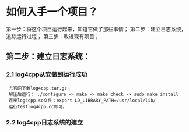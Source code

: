 # 如何入手一个项目？
第一步：将这个项目运行起来，知道它做了那些事情；
第二步：建立日志系统，追踪运行过程；
第三步：改进现有项目；
## 第二步：建立日志系统：
 ### 2.1 log4cpp从安装到运行成功
     去官网下载log4cpp.tar.gz；
     解压后运行： ./configure -> make -> make check -> sudo make install
     连接log4cpp.so文件：export LD_LIBRARY_PATH=/usr/local/lib/
     运行testlog4cpp.cc即可。
 ### 2.2 log4cpp日志系统的建立